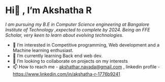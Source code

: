 # Hi👋 , I’m Akshatha R
*I am pursuing my B.E in Computer Science engineering at Bangalore Institute of Technology ,expected to complete by 2024. Being an FFE Scholar, very keen to learn about evolving technologies.*
- 👀 I’m interested in Competitive programming, Web development and a Machine learning enthusiast.
- 🌱 I’m currently learning Back end web dev.
- 💞️ I’m looking to collaborate on projects on my interests
- 📫 How to reach me - akshathar.navada@gmail.com , linkedin profile - https://www.linkedin.com/in/akshatha-r-1776b9241


<!---
![](https://komarev.com/ghpvc/?username=akshathar-navada)

akshathar-navada/akshathar-navada is a ✨ special ✨ repository because its `README.md` (this file) appears on your GitHub profile.
You can click the Preview link to take a look at your changes.
--->
